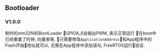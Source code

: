 ## Bootloader

### V1.0.0
制作的stm32f4的BootLoader
GPIOA_6会输出PWM, 表示正常运行
在boot中已经重置了时钟, 向量表等, 只需要修改`ApplicationAddress`和App程序中的Flash开始地址就可以, 无需在App程序中添加语句, FreeRTOS运行验证.
